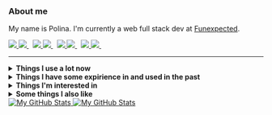 ### About me
My name is Polina.
I'm currently a web full stack dev at [Funexpected](https://funexpectedapps.com/).
<p align="left">
  <a href="https://t.me/rabarbrablad/" target="_blank">
    <img src="https://img.shields.io/badge/telegram-eceff4.svg?&style=for-the-badge&logo=telegram#gh-light-mode-only" />
    <img src="https://img.shields.io/badge/telegram-2e3440.svg?&style=for-the-badge&logo=telegram#gh-dark-mode-only" />
  </a>&nbsp;
  <a href="mailto:rabarbrablad@gmail.com">
    <img src="https://img.shields.io/badge/gmail-eceff4.svg?&style=for-the-badge&logo=gmail&logoColor=D14836#gh-light-mode-only" />
    <img src="https://img.shields.io/badge/gmail-2e3440.svg?&style=for-the-badge&logo=gmail&logoColor=D14836#gh-dark-mode-only" />
  </a>&nbsp;
  <a href="https://www.linkedin.com/in/polina-simonenko/" target="_blank">
    <img src="https://img.shields.io/badge/linkedin-eceff4.svg?&style=for-the-badge&logo=linkedin&logoColor=0A66C2#gh-light-mode-only" />
    <img src="https://img.shields.io/badge/linkedin-2e3440.svg?&style=for-the-badge&logo=linkedin&logoColor=0A66C2#gh-dark-mode-only" />
  </a>&nbsp;
  <a href="https://www.hackerrank.com/rabarbrablad" target="_blank">
    <img src="https://img.shields.io/badge/HackerRank-eceff4.svg?&style=for-the-badge&logo=hackerrank&logoColor=2fc966#gh-light-mode-only" />
    <img src="https://img.shields.io/badge/HackerRank-2e3440.svg?&style=for-the-badge&logo=hackerrank&logoColor=2fc966#gh-dark-mode-only" />
  </a>&nbsp;
</p>
<hr/>

<details>
  <summary><b>Things I use a lot now</b></summary>
  <br/>

  ![Python](          https://img.shields.io/badge/Python-1d405e.svg?&logo=python&logoColor=4382b4                       )&nbsp;
  ![TypeScript](      https://img.shields.io/badge/TypeScript-262626.svg?&logo=typescript&logoColor=3278c7               )&nbsp;
  ![MongoDB](         https://img.shields.io/badge/MongoDB-023430.svg?&logo=mongodb&logoColor=00ed64                     )&nbsp;
  ![Poetry](          https://img.shields.io/badge/Poetry-1e293b.svg?&logo=poetry&logoColor=018ce1                       )&nbsp;\
  ![React](           https://img.shields.io/badge/React-20232a.svg?&logo=react&logoColor=4995ab                         )&nbsp;
  ![MUI](             https://img.shields.io/badge/MUI-071b2e.svg?&logo=mui&logoColor=0080ff                             )&nbsp;
  ![Create React App](https://img.shields.io/badge/Create%20React%20App-303847.svg?&logo=createreactapp&logoColor=09d3ad )&nbsp;
  ![React Query](     https://img.shields.io/badge/React%20Query-012c4b.svg?&logo=reactquery&logoColor=ff4154            )&nbsp;
  ![React Router](    https://img.shields.io/badge/React%20Router-000000.svg?&logo=reactrouter&logoColor=white           )&nbsp;\
  ![Git](             https://img.shields.io/badge/Git-413933.svg?&logo=git&logoColor=f74d27                             )&nbsp;
  ![GitHub](          https://img.shields.io/badge/GitHub-%23121011.svg?&logo=github&logoColor=white                     )&nbsp;
  ![GithubActions](   https://img.shields.io/badge/Github%20Actions-22272e.svg?&logo=github-actions&logoColor=2088FF     )&nbsp;
  ![Docker](          https://img.shields.io/badge/Docker-0f1c24.svg?&logo=docker&logoColor=2496ED                       )&nbsp;
  ![AWS](             https://img.shields.io/badge/Amazon%20AWS-232F3E.svg?&logo=amazon-aws&logoColor=FF9900             )&nbsp;
  ![Firebase](        https://img.shields.io/badge/Firebase-1a73e8.svg?&logo=firebase&logoColor=FFCA28                   )&nbsp;\
  ![Bash](            https://img.shields.io/badge/Bash-0d1117.svg?&logo=gnubash&logoColor=4EAA25                        )&nbsp;
  ![NodeJS](          https://img.shields.io/badge/NodeJS-233056.svg?&logo=node.js&logoColor=339933                      )&nbsp;
  ![VSCode](          https://img.shields.io/badge/VS%20Code-2c2c32.svg?&logo=visual-studio-code&logoColor=007ACC        )&nbsp;
  ![Insomnia](        https://img.shields.io/badge/Insomnia-000000.svg?&logo=insomnia&logoColor=5e01d4                   )&nbsp;
</details>

<details>
  <summary><b>Things I have some expirience in and used in the past</b></summary>
  <br/>

  ![Flask](         https://img.shields.io/badge/Flask-3776AB.svg?&logo=flask&logoColor=white&color=black       )&nbsp;
  ![FastApi](       https://img.shields.io/badge/FastAPI-2e303e.svg?&logo=fastapi&logoColor=009585              )&nbsp;
  ![SQLAlchemy](    https://img.shields.io/badge/SQLAlchemy-788877                                              )&nbsp;
  ![Pytest](        https://img.shields.io/badge/Pytest-3776AB.svg?&logo=pytest&logoColor=009fe4&color=696969   )&nbsp;
  ![Selenium](      https://img.shields.io/badge/Selenium-403f4d.svg?&logo=selenium&logoColor=green             )&nbsp;
  ![Swagger](       https://img.shields.io/badge/Swagger-00599C.svg?&logo=swagger&logoColor=grenn&color=173647  )&nbsp;\
  ![Go](            https://img.shields.io/badge/Go-253444.svg?&logo=go&logoColor=007e9d                        )&nbsp;
  ![Postgres](      https://img.shields.io/badge/Postgres-%23316192.svg?&logo=postgresql&logoColor=white        )&nbsp;
  ![SQLite](        https://img.shields.io/badge/SQLite-003B57.svg?&logo=sqlite&logoColor=white                 )&nbsp;
  ![Elasticsearch]( https://img.shields.io/badge/Elasticsearch-343742.svg?&logo=elasticsearch&logoColor=005571  )&nbsp;
  ![Redis](         https://img.shields.io/badge/Redis-161f32.svg?&logo=redis&logoColor=DC382D                  )&nbsp;\
  ![Vim](           https://img.shields.io/badge/Vim-232731.svg?&logo=vim&logoColor=019733                      )&nbsp;
  ![C](             https://img.shields.io/badge/-00599C.svg?&logo=c&logoColor=A8B9CC                           )&nbsp;
  ![Cpp](           https://img.shields.io/badge/C++-00599C.svg?&logo=c%2B%2B&logoColor=00599C&color=333333     )&nbsp;
  ![CMake](         https://img.shields.io/badge/CMake-00599C.svg?&logo=cmake&logoColor=064F8C&color=486d92     )&nbsp;
  ![Qt](            https://img.shields.io/badge/Qt-00599C.svg?&logo=qt&logoColor=41CD52&color=08102b           )&nbsp;
  ![Nginx](         https://img.shields.io/badge/Nginx-222222.svg?&logo=nginx&logoColor=269539                  )&nbsp;\
  ![Pandas](        https://img.shields.io/badge/Pandas-3776AB.svg?&logo=pandas&logoColor=white&color=130655    )&nbsp;
  ![Plotly](        https://img.shields.io/badge/Plotly-3776AB.svg?&logo=plotly&logoColor=3f4f75&color=white    )&nbsp;
  ![NumPy](         https://img.shields.io/badge/NumPy-3776AB.svg?&logo=numpy&logoColor=4eaccf&color=013243     )&nbsp;
  ![Jupyter](       https://img.shields.io/badge/Jupyter-3776AB.svg?&logo=jupyter&logoColor=f37727&color=767677 )&nbsp;
</details>

<details>
  <summary><b>Things I'm interested in</b></summary>
  <br/>

  ![Kubernetes](  https://img.shields.io/badge/Kubernetes-303030.svg?&logo=kubernetes&logoColor=326CE5      )&nbsp;
  ![Terraform](   https://img.shields.io/badge/Terraform-232731.svg?&logo=terraform&logoColor=7b42bc        )&nbsp;
  ![RabbitMQ](    https://img.shields.io/badge/RabbitMQ-3b4253.svg?&logo=rabbitmq&logoColor=ff6701          )&nbsp;
  ![Kafka](       https://img.shields.io/badge/Apache%20Kafka-231F20.svg?&logo=apache-kafka&logoColor=white )&nbsp;\
  ![WebAssembly]( https://img.shields.io/badge/WebAssembly-232731.svg?&logo=webassembly&logoColor=654FF0    )&nbsp;
  ![GRPC](        https://img.shields.io/badge/gRPC-232731.svg?&logo=google&logoColor=4285F4                )&nbsp;\
  ![Rust](        https://img.shields.io/badge/Rust-3b4253.svg?&logo=rust&logoColor=black                   )&nbsp;
  ![Kotlin](      https://img.shields.io/badge/Kotlin-27282c.svg?&logo=kotlin&logoColor=7F52FF              )&nbsp;
</details>

<details>
  <summary><b>Some things I also like</b></summary>
  <br/>

  ![Arch](  https://img.shields.io/badge/Arch%20Linux-333333.svg?&logo=archlinux&logoColor=1793d1 )&nbsp;
  ![Dwm](   https://img.shields.io/badge/dwm-333333.svg?&logo=dwm&logoColor=1793d1                )&nbsp;
</details>

<a href="https://github.com/rabarbra#gh-light-mode-only">
  <img src="https://github-profile-summary-cards.vercel.app/api/cards/profile-details?username=rabarbra&theme=nord_bright#gh-light-mode-only" alt="My GitHub Stats"/>
</a>
<a href="https://github.com/rabarbra#gh-dark-mode-only">
  <img src="https://github-profile-summary-cards.vercel.app/api/cards/profile-details?username=rabarbra&theme=nord_dark#gh-dark-mode-only" alt="My GitHub Stats"/>
</a>